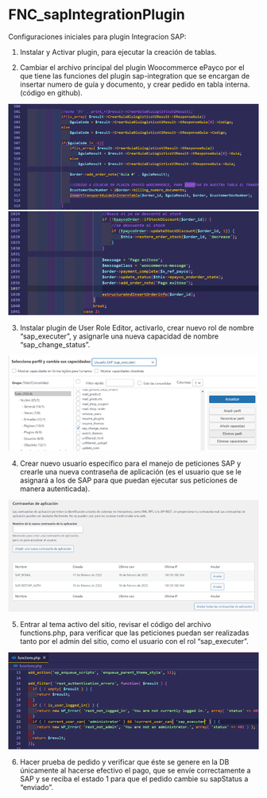# FNC_sapIntegrationPlugin
Configuraciones iniciales para plugin Integracion SAP:
1.	Instalar y Activar plugin, para ejecutar la creación de tablas.

2.	Cambiar el archivo principal del plugin Woocommerce ePayco por el que tiene las funciones del plugin sap-integration que se encargan de insertar numero de guía y documento, y crear pedido en tabla interna. (código en github).

<img src="/docs/readmep1.png" alt="My cool logo"/>
<img src="/docs/readmep2.png" alt="My cool logo"/>

3.	Instalar plugin de User Role Editor, activarlo, crear nuevo rol de nombre “sap_executer”, y asignarle una nueva capacidad de nombre “sap_change_status”. 

<img src="/docs/readmep3.png" alt="My cool logo"/>


4.	Crear nuevo usuario específico para el manejo de peticiones SAP y crearle una nueva contraseña de aplicación (es el usuario que se le asignará a los de SAP para que puedan ejecutar sus peticiones de manera autenticada).

<img src="/docs/readmep4.png" alt="My cool logo"/>


5.	Entrar al tema activo del sitio, revisar el código del archivo functions.php, para verificar que las peticiones puedan ser realizadas tanto por el admin del sitio, como el usuario con el rol “sap_executer”.

<img src="/docs/readmep5.png" alt="My cool logo"/>


6.	Hacer prueba de pedido y verificar que éste se genere en la DB únicamente al hacerse efectivo el pago, que se envíe correctamente a SAP y se reciba el estado 1 para que el pedido cambie su sapStatus a “enviado”.
